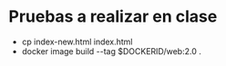  # Pruebas a realizar en clase 

 - cp index-new.html index.html
 - docker image build --tag $DOCKERID/web:2.0 .
